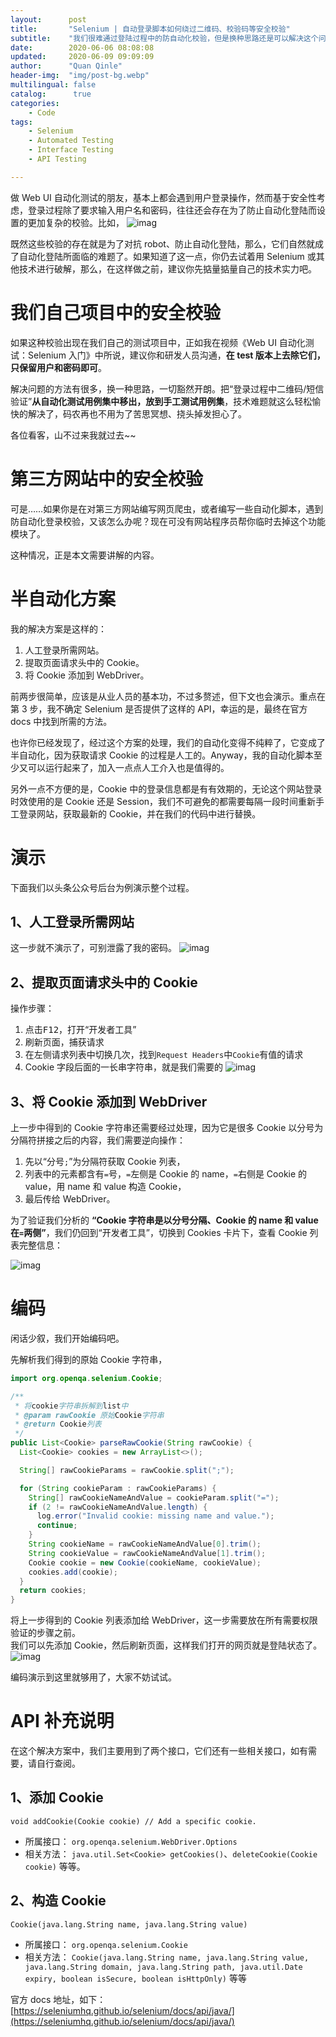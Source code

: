 ```yaml
---
layout:      post
title:       "Selenium | 自动登录脚本如何绕过二维码、校验码等安全校验"
subtitle:    "我们很难通过登陆过程中的防自动化校验，但是换种思路还是可以解决这个问题的！"
date:        2020-06-06 08:08:08
updated:     2020-06-09 09:09:09
author:      "Quan Qinle"
header-img:  "img/post-bg.webp"
multilingual: false
catalog:      true
categories:
    - Code
tags:
    - Selenium
    - Automated Testing
    - Interface Testing
    - API Testing

---
```


做 Web UI 自动化测试的朋友，基本上都会遇到用户登录操作，然而基于安全性考虑，登录过程除了要求输入用户名和密码，往往还会存在为了防止自动化登陆而设置的更加复杂的校验。比如，
![imag](/images/in-post/selenium-login-cookie/01.webp)

既然这些校验的存在就是为了对抗 robot、防止自动化登陆，那么，它们自然就成了自动化登陆所面临的难题了。如果知道了这一点，你仍去试着用 Selenium 或其他技术进行破解，那么，在这样做之前，建议你先掂量掂量自己的技术实力吧。

<!-- more -->

# 我们自己项目中的安全校验

如果这种校验出现在我们自己的测试项目中，正如我在视频《Web UI 自动化测试：Selenium 入门》中所说，建议你和研发人员沟通，**在 test 版本上去除它们，只保留用户和密码即可**。

解决问题的方法有很多，换一种思路，一切豁然开朗。把“登录过程中二维码/短信验证”**从自动化测试用例集中移出，放到手工测试用例集**，技术难题就这么轻松愉快的解决了，码农再也不用为了苦思冥想、挠头掉发担心了。

各位看客，山不过来我就过去~~

# 第三方网站中的安全校验

可是……如果你是在对第三方网站编写网页爬虫，或者编写一些自动化脚本，遇到防自动化登录校验，又该怎么办呢？现在可没有网站程序员帮你临时去掉这个功能模块了。

这种情况，正是本文需要讲解的内容。

# 半自动化方案

我的解决方案是这样的：
1. 人工登录所需网站。
2. 提取页面请求头中的 Cookie。
3. 将 Cookie 添加到 WebDriver。

前两步很简单，应该是从业人员的基本功，不过多赘述，但下文也会演示。重点在第 3 步，我不确定 Selenium 是否提供了这样的 API，幸运的是，最终在官方 docs 中找到所需的方法。

也许你已经发现了，经过这个方案的处理，我们的自动化变得不纯粹了，它变成了半自动化，因为获取请求 Cookie 的过程是人工的。Anyway，我的自动化脚本至少又可以运行起来了，加入一点点人工介入也是值得的。

另外一点不方便的是，Cookie 中的登录信息都是有有效期的，无论这个网站登录时效使用的是 Cookie 还是 Session，我们不可避免的都需要每隔一段时间重新手工登录网站，获取最新的 Cookie，并在我们的代码中进行替换。

# 演示

下面我们以头条公众号后台为例演示整个过程。

## 1、人工登录所需网站

这一步就不演示了，可别泄露了我的密码。
![imag](/images/in-post/selenium-login-cookie/02.webp)

## 2、提取页面请求头中的 Cookie

操作步骤：
1. 点击<kbd>F12</kbd>，打开“开发者工具”
2. 刷新页面，捕获请求
3. 在左侧请求列表中切换几次，找到`Request Headers`中`Cookie`有值的请求
4. Cookie 字段后面的一长串字符串，就是我们需要的
![imag](/images/in-post/selenium-login-cookie/03.webp)

## 3、将 Cookie 添加到 WebDriver

上一步中得到的 Cookie 字符串还需要经过处理，因为它是很多 Cookie 以分号为分隔符拼接之后的内容，我们需要逆向操作：
1. 先以“分号`;`”为分隔符获取 Cookie 列表，
2. 列表中的元素都含有`=`号，`=`左侧是 Cookie 的 name，`=`右侧是 Cookie 的 value，用 name 和 value 构造 Cookie，
3. 最后传给 WebDriver。

为了验证我们分析的 **“Cookie 字符串是以分号分隔、Cookie 的 name 和 value 在`=`两侧”**，我们仍回到“开发者工具”，切换到 Cookies 卡片下，查看 Cookie 列表完整信息：

![imag](/images/in-post/selenium-login-cookie/04.webp)

# 编码

闲话少叙，我们开始编码吧。

先解析我们得到的原始 Cookie 字符串，
```java
import org.openqa.selenium.Cookie;

/**
 * 将cookie字符串拆解到list中
 * @param rawCookie 原始Cookie字符串
 * @return Cookie列表
 */
public List<Cookie> parseRawCookie(String rawCookie) {
  List<Cookie> cookies = new ArrayList<>();

  String[] rawCookieParams = rawCookie.split(";");

  for (String cookieParam : rawCookieParams) {
    String[] rawCookieNameAndValue = cookieParam.split("=");
    if (2 != rawCookieNameAndValue.length) {
      log.error("Invalid cookie: missing name and value.");
      continue;
    }
    String cookieName = rawCookieNameAndValue[0].trim();
    String cookieValue = rawCookieNameAndValue[1].trim();
    Cookie cookie = new Cookie(cookieName, cookieValue);
    cookies.add(cookie);
  }
  return cookies;
}
```

将上一步得到的 Cookie 列表添加给 WebDriver，这一步需要放在所有需要权限验证的步骤之前。  
我们可以先添加 Cookie，然后刷新页面，这样我们打开的网页就是登陆状态了。
![imag](/images/in-post/selenium-login-cookie/06.webp)

编码演示到这里就够用了，大家不妨试试。

# API 补充说明

在这个解决方案中，我们主要用到了两个接口，它们还有一些相关接口，如有需要，请自行查阅。

## 1、添加 Cookie

`void addCookie(Cookie cookie) // Add a specific cookie.`
+ 所属接口：
  `org.openqa.selenium.WebDriver.Options`
+ 相关方法：
  `java.util.Set<Cookie> getCookies()`、`deleteCookie(Cookie cookie)` 等等。

## 2、构造 Cookie

`Cookie(java.lang.String name, java.lang.String value)`
+ 所属接口：
  `org.openqa.selenium.Cookie`
+ 相关方法：
  `Cookie(java.lang.String name, java.lang.String value, java.lang.String domain, java.lang.String path, java.util.Date expiry, boolean isSecure, boolean isHttpOnly)` 等等

官方 docs 地址，如下：
[https://seleniumhq.github.io/selenium/docs/api/java/](https://seleniumhq.github.io/selenium/docs/api/java/)
